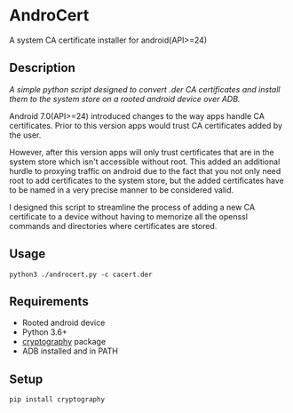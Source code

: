 # AndroCert
A system CA certificate installer for android(API>=24)
## Description
*A simple python script designed to convert .der CA certificates and install them to the system store on a rooted android device over ADB.*

Android 7.0(API>=24) introduced changes to the way apps handle CA certificates. Prior to this version apps would trust CA certificates added by the user.

   However, after this version apps will only trust certificates that are in the system store which isn't accessible without root. This added an additional
hurdle to proxying traffic on android due to the fact that you not only need root to add certificates to the system store, but the added certificates
have to be named in a very precise manner to be considered valid.

I designed this script to streamline the process of adding a new CA certificate to
a device without having to memorize all the openssl commands and directories where certificates are stored.

## Usage
```
python3 ./androcert.py -c cacert.der
```
## Requirements
* Rooted android device
* Python 3.6+
* [cryptography](https://pypi.org/project/cryptography/) package
* ADB installed and in PATH

## Setup
```
pip install cryptography
```
